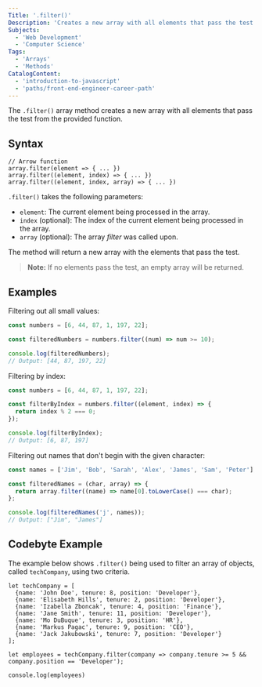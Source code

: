 ```yaml
---
Title: '.filter()'
Description: 'Creates a new array with all elements that pass the test from the provided function.'
Subjects:
  - 'Web Development'
  - 'Computer Science'
Tags:
  - 'Arrays'
  - 'Methods'
CatalogContent:
  - 'introduction-to-javascript'
  - 'paths/front-end-engineer-career-path'
---
```


The `.filter()` array method creates a new array with all elements that pass the test from the provided function.

## Syntax

```pseudo
// Arrow function
array.filter(element => { ... })
array.filter((element, index) => { ... })
array.filter((element, index, array) => { ... })
```

`.filter()` takes the following parameters:

- `element`: The current element being processed in the array.
- `index` (optional): The index of the current element being processed in the array.
- `array` (optional): The array _filter_ was called upon.

The method will return a new array with the elements that pass the test.

> **Note:** If no elements pass the test, an empty array will be returned.

## Examples

Filtering out all small values:

```js
const numbers = [6, 44, 87, 1, 197, 22];

const filteredNumbers = numbers.filter((num) => num >= 10);

console.log(filteredNumbers);
// Output: [44, 87, 197, 22]
```

Filtering by index:

```js
const numbers = [6, 44, 87, 1, 197, 22];

const filterByIndex = numbers.filter((element, index) => {
  return index % 2 === 0;
});

console.log(filterByIndex);
// Output: [6, 87, 197]
```

Filtering out names that don't begin with the given character:

```js
const names = ['Jim', 'Bob', 'Sarah', 'Alex', 'James', 'Sam', 'Peter'];

const filteredNames = (char, array) => {
  return array.filter((name) => name[0].toLowerCase() === char);
};

console.log(filteredNames('j', names));
// Output: ["Jim", "James"]
```

## Codebyte Example

The example below shows `.filter()` being used to filter an array of objects, called `techCompany`, using two criteria.

```codebyte/javascript
let techCompany = [
  {name: 'John Doe', tenure: 8, position: 'Developer'},
  {name: 'Elisabeth Hills', tenure: 2, position: 'Developer'},
  {name: 'Izabella Zboncak', tenure: 4, position: 'Finance'},
  {name: 'Jane Smith', tenure: 11, position: 'Developer'},
  {name: 'Mo DuBuque', tenure: 3, position: 'HR'},
  {name: 'Markus Pagac', tenure: 9, position: 'CEO'},
  {name: 'Jack Jakubowski', tenure: 7, position: 'Developer'}
];

let employees = techCompany.filter(company => company.tenure >= 5 && company.position == 'Developer');

console.log(employees)
```
